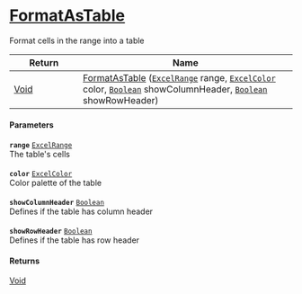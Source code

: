 # [FormatAsTable](./ExcelHelper--FormatAsTable.md)

Format cells in the range into a table

| Return<div><a href="#"><img width=225></a></div> | Name<div><a href="#"><img width=525></a></div> | 
| --- | --- | 
| [Void](https://docs.microsoft.com/en-us/dotnet/api/System.Void) | [FormatAsTable](./ExcelHelper--FormatAsTable.md) ([`ExcelRange`](./ExcelHelper--FormatAsTable.md) range, [`ExcelColor`](./../Excel/ExcelColor.md) color, [`Boolean`](https://docs.microsoft.com/en-us/dotnet/api/System.Boolean) showColumnHeader, [`Boolean`](https://docs.microsoft.com/en-us/dotnet/api/System.Boolean) showRowHeader) | 


#### Parameters
**`range`**  [`ExcelRange`](./ExcelHelper--FormatAsTable.md)<br>The table's cells<br><br>**`color`**  [`ExcelColor`](./../Excel/ExcelColor.md)<br>Color palette of the table<br><br>**`showColumnHeader`**  [`Boolean`](https://docs.microsoft.com/en-us/dotnet/api/System.Boolean)<br>Defines if the table has column header<br><br>**`showRowHeader`**  [`Boolean`](https://docs.microsoft.com/en-us/dotnet/api/System.Boolean)<br>Defines if the table has row header
#### Returns
[Void](https://docs.microsoft.com/en-us/dotnet/api/System.Void)<br>
